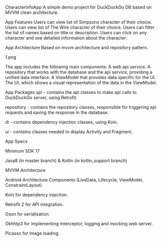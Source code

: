 CharacterInfoApp
A simple demo project for DuckDuckGo DB based on MVVM clean architecture.

App Features
Users can view list of Simpsons character of their choice.
Users can view list of The Wire character of their choice.
Users can filter the list of names based on title or description.
Users can click on any character and see detailed information about the character.

App Architecture
Based on mvvm architecture and repository pattern.

1.png

The app includes the following main components:
A web api service.
A repository that works with the database and the api service, providing a unified data interface.
A ViewModel that provides data specific for the UI.
The UI, which shows a visual representation of the data in the ViewModel.

App Packages
api - contains the api classes to make api calls to DuckDuckGo server, using Retrofit.

repository - contains the repository classes, responsible for triggering api requests and saving the response in the database.

di - contains dependency injection classes, using Koin.

ui - contains classes needed to display Activity and Fragment.

App Specs

Minimum SDK 17

Java8 (in master branch) & Kotlin (in kotlin_support branch)

MVVM Architecture

Android Architecture Components (LiveData, Lifecycle, ViewModel, ConstraintLayout)

Koin for dependency injection.

Retrofit 2 for API integration.

Gson for serialisation.

Okhhtp3 for implementing interceptor, logging and mocking web server.

Picasso for image loading.
